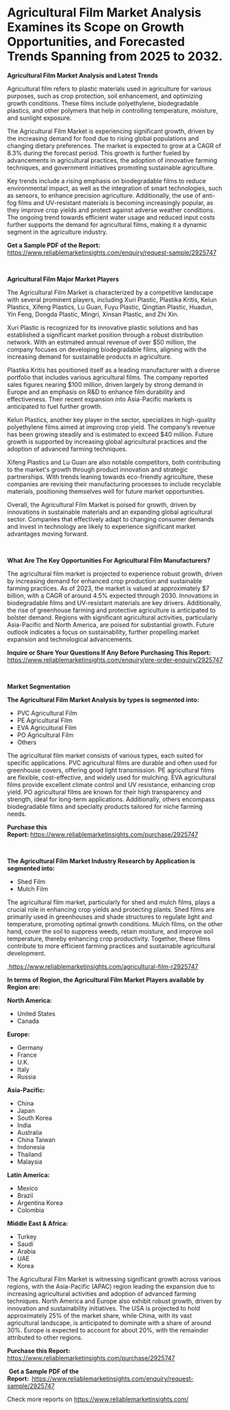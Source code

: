 <p><h1>Agricultural Film Market Analysis Examines its Scope on Growth Opportunities, and Forecasted Trends Spanning from 2025 to 2032.</h1></p><p><strong>Agricultural Film Market Analysis and Latest Trends</strong></p>
<p><p>Agricultural film refers to plastic materials used in agriculture for various purposes, such as crop protection, soil enhancement, and optimizing growth conditions. These films include polyethylene, biodegradable plastics, and other polymers that help in controlling temperature, moisture, and sunlight exposure. </p><p>The Agricultural Film Market is experiencing significant growth, driven by the increasing demand for food due to rising global populations and changing dietary preferences. The market is expected to grow at a CAGR of 8.3% during the forecast period. This growth is further fueled by advancements in agricultural practices, the adoption of innovative farming techniques, and government initiatives promoting sustainable agriculture. </p><p>Key trends include a rising emphasis on biodegradable films to reduce environmental impact, as well as the integration of smart technologies, such as sensors, to enhance precision agriculture. Additionally, the use of anti-fog films and UV-resistant materials is becoming increasingly popular, as they improve crop yields and protect against adverse weather conditions. The ongoing trend towards efficient water usage and reduced input costs further supports the demand for agricultural films, making it a dynamic segment in the agriculture industry.</p></p>
<p><strong>Get a Sample PDF of the Report:&nbsp;</strong> <a href="https://www.reliablemarketinsights.com/enquiry/request-sample/2925747?utm_campaign=2564&utm_medium=2&utm_source=Github&utm_content=ia&utm_term=12032025&utm_id=agricultural-film">https://www.reliablemarketinsights.com/enquiry/request-sample/2925747</a></p>
<p>&nbsp;</p>
<p><strong>Agricultural Film Major Market Players</strong></p>
<p><p>The Agricultural Film Market is characterized by a competitive landscape with several prominent players, including Xuri Plastic, Plastika Kritis, Kelun Plastics, Xifeng Plastics, Lu Guan, Fuyu Plastic, Qingtian Plastic, Huadun, Yin Feng, Dongda Plastic, Mingri, Xinsan Plastic, and Zhi Xin. </p><p>Xuri Plastic is recognized for its innovative plastic solutions and has established a significant market position through a robust distribution network. With an estimated annual revenue of over $50 million, the company focuses on developing biodegradable films, aligning with the increasing demand for sustainable products in agriculture.</p><p>Plastika Kritis has positioned itself as a leading manufacturer with a diverse portfolio that includes various agricultural films. The company reported sales figures nearing $100 million, driven largely by strong demand in Europe and an emphasis on R&D to enhance film durability and effectiveness. Their recent expansion into Asia-Pacific markets is anticipated to fuel further growth.</p><p>Kelun Plastics, another key player in the sector, specializes in high-quality polyethylene films aimed at improving crop yield. The company’s revenue has been growing steadily and is estimated to exceed $40 million. Future growth is supported by increasing global agricultural practices and the adoption of advanced farming techniques.</p><p>Xifeng Plastics and Lu Guan are also notable competitors, both contributing to the market's growth through product innovation and strategic partnerships. With trends leaning towards eco-friendly agriculture, these companies are revising their manufacturing processes to include recyclable materials, positioning themselves well for future market opportunities.</p><p>Overall, the Agricultural Film Market is poised for growth, driven by innovations in sustainable materials and an expanding global agricultural sector. Companies that effectively adapt to changing consumer demands and invest in technology are likely to experience significant market advantages moving forward.</p></p>
<p>&nbsp;</p>
<p><strong>What Are The Key Opportunities For Agricultural Film Manufacturers?</strong></p>
<p><p>The agricultural film market is projected to experience robust growth, driven by increasing demand for enhanced crop production and sustainable farming practices. As of 2023, the market is valued at approximately $7 billion, with a CAGR of around 4.5% expected through 2030. Innovations in biodegradable films and UV-resistant materials are key drivers. Additionally, the rise of greenhouse farming and protective agriculture is anticipated to bolster demand. Regions with significant agricultural activities, particularly Asia-Pacific and North America, are poised for substantial growth. Future outlook indicates a focus on sustainability, further propelling market expansion and technological advancements.</p></p>
<p><strong>Inquire or Share Your Questions If Any Before Purchasing This Report:</strong> <a href="https://www.reliablemarketinsights.com/enquiry/pre-order-enquiry/2925747?utm_campaign=2564&utm_medium=2&utm_source=Github&utm_content=ia&utm_term=12032025&utm_id=agricultural-film">https://www.reliablemarketinsights.com/enquiry/pre-order-enquiry/2925747</a></p>
<p>&nbsp;</p>
<p><strong>Market Segmentation</strong></p>
<p><strong>The Agricultural Film Market Analysis by types is segmented into:</strong></p>
<p><ul><li>PVC Agricultural Film</li><li>PE Agricultural Film</li><li>EVA Agricultural Film</li><li>PO Agricultural Film</li><li>Others</li></ul></p>
<p><p>The agricultural film market consists of various types, each suited for specific applications. PVC agricultural films are durable and often used for greenhouse covers, offering good light transmission. PE agricultural films are flexible, cost-effective, and widely used for mulching. EVA agricultural films provide excellent climate control and UV resistance, enhancing crop yield. PO agricultural films are known for their high transparency and strength, ideal for long-term applications. Additionally, others encompass biodegradable films and specialty products tailored for niche farming needs.</p></p>
<p><strong>Purchase this Report:&nbsp;</strong><a href="https://www.reliablemarketinsights.com/purchase/2925747?utm_campaign=2564&utm_medium=2&utm_source=Github&utm_content=ia&utm_term=12032025&utm_id=agricultural-film">https://www.reliablemarketinsights.com/purchase/2925747</a></p>
<p>&nbsp;</p>
<p><strong>The Agricultural Film Market Industry Research by Application is segmented into:</strong></p>
<p><ul><li>Shed Film</li><li>Mulch Film</li></ul></p>
<p><p>The agricultural film market, particularly for shed and mulch films, plays a crucial role in enhancing crop yields and protecting plants. Shed films are primarily used in greenhouses and shade structures to regulate light and temperature, promoting optimal growth conditions. Mulch films, on the other hand, cover the soil to suppress weeds, retain moisture, and improve soil temperature, thereby enhancing crop productivity. Together, these films contribute to more efficient farming practices and sustainable agricultural development.</p></p>
<p><a href="https://www.reliablemarketinsights.com/agricultural-film-r2925747?utm_campaign=2564&utm_medium=2&utm_source=Github&utm_content=ia&utm_term=12032025&utm_id=agricultural-film">&nbsp;https://www.reliablemarketinsights.com/agricultural-film-r2925747</a></p>
<p><strong>In terms of Region, the Agricultural Film Market Players available by Region are:</strong></p>
<p>
    <p> <strong> North America: </strong>
        <ul>
            <li>United States</li>
            <li>Canada</li>
        </ul>
        </p> 
    <p> <strong> Europe: </strong>
        <ul>
            <li>Germany</li>
            <li>France</li>
            <li>U.K.</li>
            <li>Italy</li>
            <li>Russia</li>
        </ul>
        </p> 
    <p> <strong> Asia-Pacific: </strong>
        <ul>
            <li>China</li>
            <li>Japan</li>
            <li>South Korea</li>
            <li>India</li>
            <li>Australia</li>
            <li>China Taiwan</li>
            <li>Indonesia</li>
            <li>Thailand</li>
            <li>Malaysia</li>
        </ul>
        </p> 
    <p> <strong> Latin America: </strong>
        <ul>
            <li>Mexico</li>
            <li>Brazil</li>
            <li>Argentina Korea</li>
            <li>Colombia</li>
        </ul>
        </p> 
    <p> <strong> Middle East & Africa: </strong>
        <ul>
            <li>Turkey</li>
            <li>Saudi</li>
            <li>Arabia</li>
            <li>UAE</li>
            <li>Korea</li>
        </ul>
    </p>
    </p>
<p><p>The Agricultural Film Market is witnessing significant growth across various regions, with the Asia-Pacific (APAC) region leading the expansion due to increasing agricultural activities and adoption of advanced farming techniques. North America and Europe also exhibit robust growth, driven by innovation and sustainability initiatives. The USA is projected to hold approximately 25% of the market share, while China, with its vast agricultural landscape, is anticipated to dominate with a share of around 30%. Europe is expected to account for about 20%, with the remainder attributed to other regions.</p></p>
<p><strong>Purchase this Report: </strong><a href="https://www.reliablemarketinsights.com/purchase/2925747?utm_campaign=2564&utm_medium=2&utm_source=Github&utm_content=ia&utm_term=12032025&utm_id=agricultural-film">https://www.reliablemarketinsights.com/purchase/2925747</a></p>
<p>&nbsp;<strong>Get a Sample PDF of the Report:&nbsp;&nbsp;</strong><a href="https://www.reliablemarketinsights.com/enquiry/request-sample/2925747?utm_campaign=2564&utm_medium=2&utm_source=Github&utm_content=ia&utm_term=12032025&utm_id=agricultural-film">https://www.reliablemarketinsights.com/enquiry/request-sample/2925747</a></p>
<p><strong></strong></p>
<p>Check more reports on <a href="https://www.reliablemarketinsights.com/?utm_campaign=2564&utm_medium=2&utm_source=Github&utm_content=ia&utm_term=12032025&utm_id=agricultural-film">https://www.reliablemarketinsights.com/</a></p>